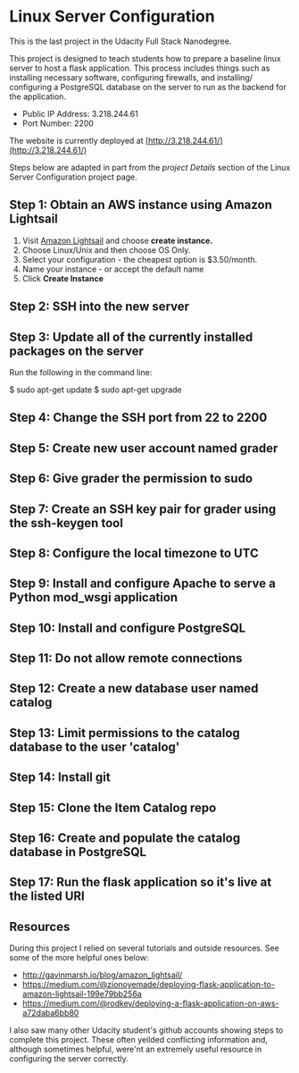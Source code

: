 # Linux Server Configuration

This is the last project in the Udacity Full Stack Nanodegree. 

This project is designed to teach students how to prepare a baseline linux server to host a flask application. This process includes things such as installing necessary software, configuring firewalls, and installing/ configuring a PostgreSQL database on the server to run as the backend for the application. 

* Public IP Address: 3.218.244.61
* Port Number: 2200

The website is currently deployed at [http://3.218.244.61/](http://3.218.244.61/)

Steps below are adapted in part from the *project Details* section of the Linux Server Configuration project page. 

## Step 1: Obtain an AWS instance using Amazon Lightsail 

1. Visit [Amazon Lightsail](lightsail.aws.amazon.com) and choose **create instance.**
2. Choose Linux/Unix and then choose OS Only.
3. Select your configuration - the cheapest option is $3.50/month.
4. Name your instance - or accept the default name
4. Click **Create Instance**

## Step 2: SSH into the new server

## Step 3: Update all of the currently installed packages on the server

Run the following in the command line:

$ sudo apt-get update
$ sudo apt-get upgrade

## Step 4: Change the SSH port from 22 to 2200

## Step 5: Create new user account named grader 

## Step 6: Give grader the permission to sudo

## Step 7: Create an SSH key pair for grader using the ssh-keygen tool

## Step 8: Configure the local timezone to UTC

## Step 9: Install and configure Apache to serve a Python mod_wsgi application

## Step 10: Install and configure PostgreSQL

## Step 11: Do not allow remote connections

## Step 12: Create a new database user named catalog

## Step 13: Limit permissions to the catalog database to the user 'catalog'

## Step 14: Install git

## Step 15: Clone the Item Catalog repo

## Step 16: Create and populate the catalog database in PostgreSQL 

## Step 17: Run the flask application so it's live at the listed URI

## Resources

During this project I relied on several tutorials and outside resources. See some of the more helpful ones below:

* http://gavinmarsh.io/blog/amazon_lightsail/
* https://medium.com/@zionoyemade/deploying-flask-application-to-amazon-lightsail-199e79bb256a
* https://medium.com/@rodkey/deploying-a-flask-application-on-aws-a72daba6bb80

I also saw many other Udacity student's github accounts showing steps to complete this project. These often yeilded conflicting information and, although sometimes helpful, were'nt an extremely useful resource in configuring the server correctly. 
